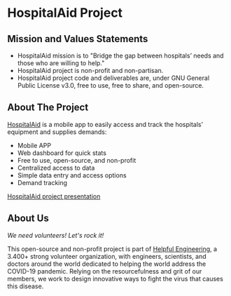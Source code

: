 # HospitalAid Project

## Mission and Values Statements

* HospitalAid mission is to "Bridge the gap between hospitals’ needs and those who are willing to help."
* HospitalAid project is non-profit and non-partisan.
* HospitalAid project code and deliverables are, under GNU General Public License v3.0, free to use, free to share, and open-source.

## About The Project

[HospitalAid](http://hospitalaid.org) is a mobile app to easily access and track the hospitals’ equipment and supplies demands:
* Mobile APP
* Web dashboard for quick stats
* Free to use, open-source, and non-profit
* Centralized access to data
* Simple data entry and access options
* Demand tracking

[HospitalAid project presentation](https://drive.google.com/open?id=1I_YQdmUoEkiHJhJspXZp-FAOnVxafSbl)

## About Us

*We need volunteers! Let's rock it!*

This open-source and non-profit project is part of [Helpful Engineering](https://helpfulengineering.org/), a 3.400+ strong volunteer organization, with engineers, scientists, and doctors around the world dedicated to helping the world address the COVID-19 pandemic. Relying on the resourcefulness and grit of our members, we work to design innovative ways to fight the virus that causes this disease.
